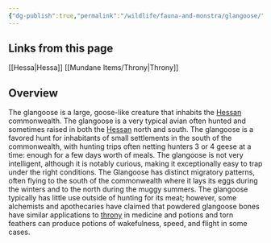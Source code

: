 ```yaml
---
{"dg-publish":true,"permalink":"/wildlife/fauna-and-monstra/glangoose/"}
---
```


## Links from this page
[[Hessa\|Hessa]]
[[Mundane Items/Throny\|Throny]]
## Overview
The glangoose is a large, goose-like creature that inhabits the [Hessan](Hessa) commonwealth. The glangoose is a very typical avian often hunted and sometimes raised in both the [Hessan](Hessa) north and south. The glangoose is a favored hunt for inhabitants of small settlements in the south of the commonwealth, with hunting trips often netting hunters 3 or 4 geese at a time: enough for a few days worth of meals. The glangoose is not very intelligent, although it is notably curious, making it exceptionally easy to trap under the right conditions. The Glangoose has distinct migratory patterns, often flying to the south of the commonwealth where it lays its eggs during the winters and to the north during the muggy summers. The glangoose typically has little use outside of hunting for its meat; however, some alchemists and apothecaries have claimed that powdered glangoose bones have similar applications to [throny](Throny.md) in medicine and potions and torn feathers can produce potions of wakefulness, speed, and flight in some cases.